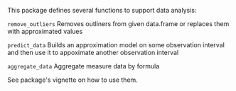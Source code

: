 This package defines several functions to support data analysis:

```remove_outliers```   Removes outliners from given data.frame or replaces them with approximated values

```predict_data```      Builds an approximation model on some observation interval and then use it to appoximate another observation interval

```aggregate_data```    Aggregate measure data by formula


See package's vignette on how to use them.
